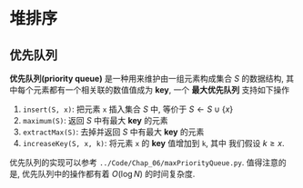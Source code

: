 # 堆排序

## 优先队列

**优先队列(priority queue)** 是一种用来维护由一组元素构成集合 $S$ 的数据结构, 其中每个元素都有一个相关联的数值值成为 **key**, 一个 **最大优先队列** 支持如下操作

1.  `insert(S, x)`: 把元素 `x` 插入集合 $S$ 中, 等价于 $S\leftarrow S \cup \{x\}$
2.  `maximum(S)`: 返回 $S$ 中有最大 **key** 的元素
3.  `extractMax(S)`: 去掉并返回 $S$ 中有最大 **key** 的元素
4.  `increaseKey(S, x, k)`: 将元素 `x` 的 **key** 值增加到 `k`, 其中 我们假设 $k\geq x$.

优先队列的实现可以参考 `../Code/Chap_06/maxPriorityQueue.py`. 值得注意的是, 优先队列中的操作都有着 $O(\log N)$ 的时间复杂度. 